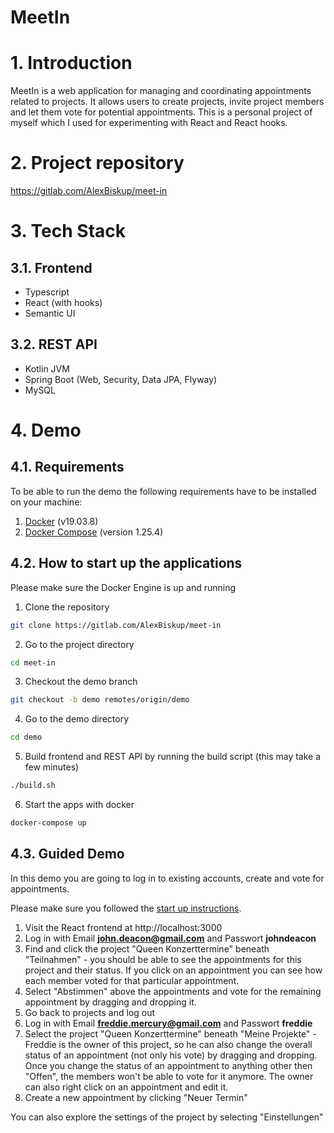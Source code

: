 # MeetIn

# 1. Introduction
MeetIn is a web application for managing and coordinating appointments related to projects. 
It allows users to create projects, invite project members and let them vote for potential appointments.
This is a personal project of myself which I used for experimenting with React and React hooks.

# 2. Project repository
https://gitlab.com/AlexBiskup/meet-in

# 3. Tech Stack
## 3.1. Frontend
- Typescript 
- React (with hooks)
- Semantic UI

## 3.2. REST API
- Kotlin JVM
- Spring Boot (Web, Security, Data JPA, Flyway)
- MySQL

# 4. Demo
## 4.1. Requirements

To be able to run the demo the following requirements have to be installed on your machine:

1. [Docker](https://docs.docker.com/desktop/) (v19.03.8)
2. [Docker Compose](https://docs.docker.com/compose/install/) (version 1.25.4)

## 4.2. How to start up the applications

Please make sure the Docker Engine is up and running

1. Clone the repository 
```bash
git clone https://gitlab.com/AlexBiskup/meet-in
```

2. Go to the project directory
```bash
cd meet-in
```

3. Checkout the demo branch
```bash
git checkout -b demo remotes/origin/demo
```

4. Go to the demo directory
```bash
cd demo
```
5. Build frontend and REST API by running the build script (this may take a few minutes)
```bash
./build.sh
```

6. Start the apps with docker
```bash
docker-compose up
```

## 4.3. Guided Demo
In this demo you are going to log in to existing accounts, create and vote for appointments.

Please make sure you followed the [start up instructions](#42-how-to-start-up-the-applications).


1. Visit the React frontend at http://localhost:3000
2. Log in with Email **john.deacon@gmail.com** and Passwort **johndeacon**
3. Find and click the project "Queen Konzerttermine" beneath "Teilnahmen" - you should be able to see the appointments for this project and their status.
   If you click on an appointment you can see how each member voted for that particular appointment. 
4. Select "Abstimmen" above the appointments and vote for the remaining appointment by dragging and dropping it.
5. Go back to projects and log out
6. Log in with Email **freddie.mercury@gmail.com** and Passwort **freddie**
7. Select the project "Queen Konzerttermine" beneath "Meine Projekte" - 
   Freddie is the owner of this project, so he can also change the overall status of an appointment (not only his vote) by dragging and dropping.
   Once you change the status of an appointment to anything other then "Offen", the members won't be able to vote for it anymore.
   The owner can also right click on an appointment and edit it.
8. Create a new appointment by clicking "Neuer Termin"

You can also explore the settings of the project by selecting "Einstellungen"

